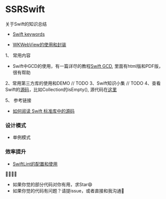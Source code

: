 # SSRSwift

关于Swift的知识总结

- [Swift keywords](https://github.com/mistdon/SSRSwift/blob/master/Docs/SwiftKeyword.md)

- [WKWebView的使用和封装](https://github.com/mistdon/SSRSwift/blob/master/SSRSwift/WebView/WebREADME.md)


1、 常用内容

- Swift中GCD的使用，有一篇详尽的教程[Swift GCD](https://github.com/pmtao/DispatchQueueTest), 里面有html版和PDF版，很有帮助

2、常用第三方库的使用和DEMO 
   // TODO
3、Swift知识小集
   // TODO
4、查看Swift的[源码](https://github.com/apple/swift)，比如Collection的isEmpty(), 源代码在[这里](https://github.com/apple/swift/blob/master/stdlib/public/core/Collection.swift#L1080-L1083)

5、 参考链接

- [如何阅读 Swift 标准库中的源码](https://swift.gg/2016/12/30/how-to-read-the-swift-standard-libray-source/)


### 设计模式

- 单例模式

### 效率提升

- [SwiftLint的配置和使用](https://github.com/mistdon/SSRSwift/blob/master/Docs/SwiftLint.md)
   
🎉🎉🎉🎉

- 如果你觉的部分代码对你有用，求Star😄
- 如果你觉的代码有问题？请提issue，或者直接和我沟通🙏

